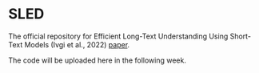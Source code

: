 # SLED
The official repository for Efficient Long-Text Understanding Using Short-Text Models (Ivgi et al., 2022) [paper](https://arxiv.org/abs/2208.00748.pdf).

The code will be uploaded here in the following week.
